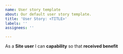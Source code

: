 ```yaml
---
name: User story template
about: Our default user story template.
title: 'User Story: <TITLE>'
labels: ''
assignees: ''

---
```


As a **Site user** I can **capability** so that **received benefit**
